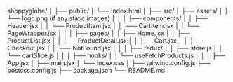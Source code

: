 shoppyglobe/
│
├── public/
│   └── index.html
│
├── src/
│   ├── assets/
│   │   └── logo.png (if any static images)
│   │
│   ├── components/
│   │   ├── Header.jsx
│   │   ├── ProductItem.jsx
│   │   ├── CartItem.jsx
│   │   └── PageWrapper.jsx
│   │
│   ├── pages/
│   │   ├── Home.jsx
│   │   ├── ProductList.jsx
│   │   ├── ProductDetail.jsx
│   │   ├── Cart.jsx
│   │   ├── Checkout.jsx
│   │   └── NotFound.jsx
│   │
│   ├── redux/
│   │   ├── store.js
│   │   └── cartSlice.js
│   │
│   ├── hooks/
│   │   └── useFetchProducts.js
│   │
│   ├── App.jsx
│   ├── main.jsx
│   └── index.css
│
├── tailwind.config.js
├── postcss.config.js
├── package.json
└── README.md
